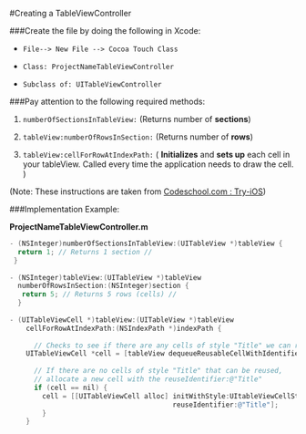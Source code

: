 #Creating a TableViewController

###Create the file by doing the following in Xcode:

* ```File--> New File --> Cocoa Touch Class```

 *  ```Class: ProjectNameTableViewController```
 * ```Subclass of: UITableViewController```

###Pay attention to the following required methods:

1. `numberOfSectionsInTableView:`
 (Returns number of **sections**)
 
2. `tableView:numberOfRowsInSection:`
 (Returns number of **rows**)

3. `tableView:cellForRowAtIndexPath:`
( **Initializes** and **sets up** each cell in your tableView. Called every time the application needs to draw the cell. )

(Note: These instructions are taken from [Codeschool.com : Try-iOS](https://www.codeschool.com/courses/try-ios))

###Implementation Example:

**ProjectNameTableViewController.m**
```Objective-C
- (NSInteger)numberOfSectionsInTableView:(UITableView *)tableView {
  return 1; // Returns 1 section //
 }
 
- (NSInteger)tableView:(UITableView *)tableView
  numberOfRowsInSection:(NSInteger)section {
   return 5; // Returns 5 rows (cells) //
  }
  
- (UITableViewCell *)tableView:(UITableView *)tableView
    cellForRowAtIndexPath:(NSIndexPath *)indexPath {
    
      // Checks to see if there are any cells of style "Title" we can reuse //
    UITableViewCell *cell = [tableView dequeueReusableCellWithIdentifier:@"Title"];
    
      // If there are no cells of style "Title" that can be reused, 
      // allocate a new cell with the reuseIdentifier:@"Title"
      if (cell == nil) {
        cell = [[UITableViewCell alloc] initWithStyle:UItableViewCellStyleDefault
                                        reuseIdentifier:@"Title"];
        } 
    }
```











